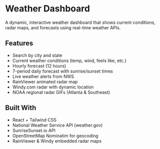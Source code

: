 #  Weather Dashboard

A dynamic, interactive weather dashboard that shows current conditions, radar maps, and forecasts using real-time weather APIs.

## Features

-  Search by city and state
-  Current weather conditions (temp, wind, feels like, etc.)
-  Hourly forecast (12 hours)
-  7-period daily forecast with sunrise/sunset times
-  Live weather alerts from NWS
-  RainViewer animated radar map
-  Windy.com radar with dynamic location
-  NOAA regional radar GIFs (Atlanta & Southeast)

##  Built With

- React + Tailwind CSS
- National Weather Service API (weather.gov)
- SunriseSunset.io API
- OpenStreetMap Nominatim for geocoding
- RainViewer & Windy embedded radar maps
